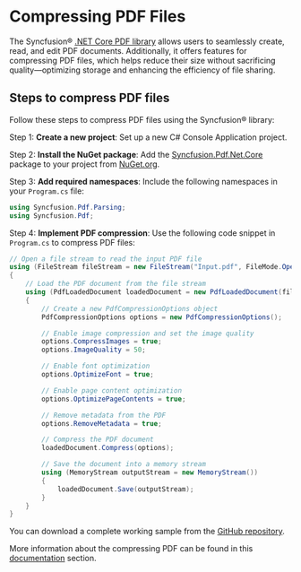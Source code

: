# Compressing PDF Files

The Syncfusion&reg; [.NET Core PDF library](https://www.syncfusion.com/document-processing/pdf-framework/net-core/pdf-library) allows users to seamlessly create, read, and edit PDF documents. Additionally, it offers features for compressing PDF files, which helps reduce their size without sacrificing quality—optimizing storage and enhancing the efficiency of file sharing.

## Steps to compress PDF files

Follow these steps to compress PDF files using the Syncfusion&reg; library:

Step 1: **Create a new project**: Set up a new C# Console Application project.

Step 2: **Install the NuGet package**: Add the [Syncfusion.Pdf.Net.Core](https://www.nuget.org/packages/Syncfusion.Pdf.Net.Core/) package to your project from [NuGet.org](https://www.nuget.org/).

Step 3: **Add required namespaces**: Include the following namespaces in your `Program.cs` file:

   ```csharp
   using Syncfusion.Pdf.Parsing;
   using Syncfusion.Pdf;
   ```

Step 4: **Implement PDF compression**: Use the following code snippet in `Program.cs` to compress PDF files:

   ```csharp
  // Open a file stream to read the input PDF file
   using (FileStream fileStream = new FileStream("Input.pdf", FileMode.Open, FileAccess.Read))
   {
       // Load the PDF document from the file stream
       using (PdfLoadedDocument loadedDocument = new PdfLoadedDocument(fileStream))
       {
           // Create a new PdfCompressionOptions object
           PdfCompressionOptions options = new PdfCompressionOptions();

           // Enable image compression and set the image quality
           options.CompressImages = true;
           options.ImageQuality = 50;

           // Enable font optimization
           options.OptimizeFont = true;

           // Enable page content optimization
           options.OptimizePageContents = true;

           // Remove metadata from the PDF
           options.RemoveMetadata = true;

           // Compress the PDF document
           loadedDocument.Compress(options);

           // Save the document into a memory stream
           using (MemoryStream outputStream = new MemoryStream())
           {
               loadedDocument.Save(outputStream);
           }
       }
   }
   ```

You can download a complete working sample from the [GitHub repository](https://github.com/SyncfusionExamples/PDF-Examples/tree/master/Compression/Compress-the-existing-PDF-document).

More information about the compressing PDF can be found in this [documentation](https://help.syncfusion.com/document-processing/pdf/pdf-library/net/working-with-compression) section.